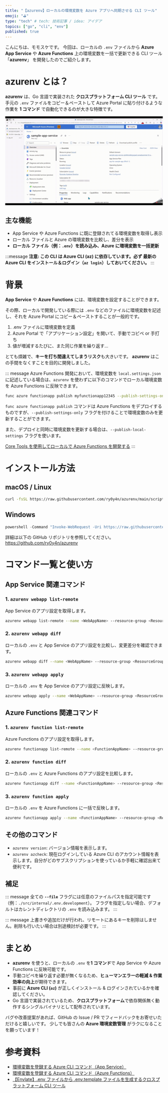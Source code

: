 ```yaml
---
title: "【azurenv】ローカルの環境変数を Azure アプリへ同期させる CLI ツール"
emoji: "⛳"
type: "tech" # tech: 技術記事 / idea: アイデア
topics: ["go", "cli", "env"]
published: true
---
```


こんにちは、モモスケです。
今回は、ローカルの `.env` ファイルから **Azure App Service** や **Azure Functions** 上の環境変数を一括で更新できる CLI ツール 「**azurenv**」 を開発したのでご紹介します。

# azurenv とは？

**azurenv** は、Go 言語で実装された **クロスプラットフォーム CLI ツール** です。
手元の `.env` ファイルをコピー＆ペーストして Azure Portal に貼り付けるような作業を **1 コマンド** で自動化できるのが大きな特徴です。

![](/images/sync-app-settings/azurenv-demo.gif)

## 主な機能

-   App Service や Azure Functions に既に登録されてる環境変数を取得し表示
-   ローカル ファイルと Azure の環境変数を比較し、差分を表示
-   **ローカル ファイル（例：`.env`）を読み込み、Azure に環境変数を一括更新**

:::message
**注意: この CLI は Azure CLI (az) に依存しています。必ず 最新の Azure CLI をインストール＆ログイン（`az login`）しておいてください。**
:::

# 背景

**App Service** や **Azure Functions** には、環境変数を設定することができます。

その際、ローカルで開発している際には `.env` などのファイルに環境変数を記述し、それを Azure Portal にコピー＆ペーストすることが一般的です。

1. .env ファイルに環境変数を定義
2. Azure Portal で「アプリケーション設定」を開いて、手動でコピペ or 手打ち
3. 値が増減するたびに、また同じ作業を繰り返す…

とても煩雑で、**キーを打ち間違えてしまうリスク**も大きいです。
**azurenv** はこの手間をなくすことを目的に開発しました。

::: message
Azure Functions 開発において、環境変数を `local.settings.json` に記述している場合は、`azurenv` を使わずに以下のコマンドでローカル環境変数を Azure Functions に反映できます。

```bash
func azure functionapp publish myfunctionapp12345 --publish-settings-only
```

`func azure functionapp publish` コマンドは Azure Functions をデプロイするものですが、`--publish-settings-only` フラグを付けることで環境変数のみを更新することができます。

また、デプロイと同時に環境変数を更新する場合は、`--publish-local-settings` フラグを使います。

[Core Tools を使用してローカルで Azure Functions を開発する](https://learn.microsoft.com/ja-jp/azure/azure-functions/functions-run-local?tabs=windows%2Cisolated-process%2Cnode-v4%2Cpython-v2%2Chttp-trigger%2Ccontainer-apps&pivots=programming-language-python#upload-local-settings-to-azure)
:::

# インストール方法

## macOS / Linux

```bash
curl -fsSL https://raw.githubusercontent.com/ry0y4n/azurenv/main/scripts/install.sh | sh
```

## Windows

```powershell
powershell -Command "Invoke-WebRequest -Uri https://raw.githubusercontent.com/ry0y4n/azurenv/main/scripts/install.ps1 -OutFile install.ps1; .\install.ps1"
```

詳細は以下の GitHub リポジトリを参照してください。
https://github.com/ry0y4n/azurenv

# コマンド一覧と使い方

## App Service 関連コマンド

### 1. `azurenv webapp list-remote`

App Service のアプリ設定を取得します。

```bash
azurenv webapp list-remote --name <WebAppName> --resource-group <ResourceGroupName>
```

### 2. `azurenv webapp diff`

ローカルの `.env` と App Service のアプリ設定を比較し、変更差分を確認できます。

```bash
azurenv webapp diff --name <WebAppName> --resource-group <ResourceGroupName> --file <.env>
```

### 3. `azurenv webapp apply`

ローカルの `.env` を App Service のアプリ設定に反映します。

```bash
azurenv webapp apply --name <WebAppName> --resource-group <ResourceGroupName> --file <.env>
```

## Azure Functions 関連コマンド

### 1. `azurenv function list-remote`

Azure Functions のアプリ設定を取得します。

```bash
azurenv functionapp list-remote --name <FunctionAppName> --resource-group <ResourceGroupName>
```

### 2. `azurenv function diff`

ローカルの `.env` と Azure Functions のアプリ設定を比較します。

```bash
azurenv functionapp diff --name <FunctionAppName> --resource-group <ResourceGroupName> --file <.env>
```

### 3. `azurenv function apply`

ローカルの `.env` を Azure Functions に一括で反映します。

```bash
azurenv functionapp apply --name <FunctionAppName> --resource-group <ResourceGroupName> --file <.env>
```

## その他のコマンド

-   `azurenv version`: バージョン情報を表示します。
-   `azurenv azcheck`: 現在ログインしている Azure CLI のアカウント情報を表示します。自分がどのサブスクリプションを使っているか手軽に確認出来て便利です。

## 補足

::: message
全ての **`--file`** フラグには任意のファイルパスを指定可能です（例：`./src/internal/.env.development`）。
フラグを指定しない場合、デフォルトはカレントディレクトリの `.env` を読み込みます。
:::

::: message
上書きや追加だけが行われ、リモートにあるキーを削除はしません。削除も行いたい場合は別途検討が必要です。
:::

# まとめ

-   **azurenv** を使うと、ローカルの `.env` を**1 コマンド**で App Service や Azure Functions に反映可能です。
-   手動コピペを繰り返す必要が無くなるため、**ヒューマンエラーの軽減 & 作業効率の向上**が期待できます。
-   事前に **Azure CLI (`az`)** が正しくインストール & ログインされているかを確認してください。
-   Go 言語で実装されているため、**クロスプラットフォーム**で依存関係無く動作するシングルバイナリとして配布されています。

バグや改善提案があれば、GitHub の Issue / PR でフィードバックをお寄せいただけると嬉しいです。
少しでも皆さんの **Azure 環境変数管理** がラクになることを願っています！

# 参考資料

-   [環境変数を登録する Azure CLI コマンド（App Service）](https://learn.microsoft.com/ja-jp/cli/azure/webapp/config/appsettings?view=azure-cli-latest)
-   [環境変数を登録する Azure CLI コマンド（Azure Functions）](https://learn.microsoft.com/ja-jp/cli/azure/functionapp/config/appsettings?view=azure-cli-latest)
-   [【Envlate】.env ファイルから .env.template ファイルを生成するクロスプラットフォーム CLI ツール](https://zenn.dev/momosuke/articles/generate-env-template-cli)
